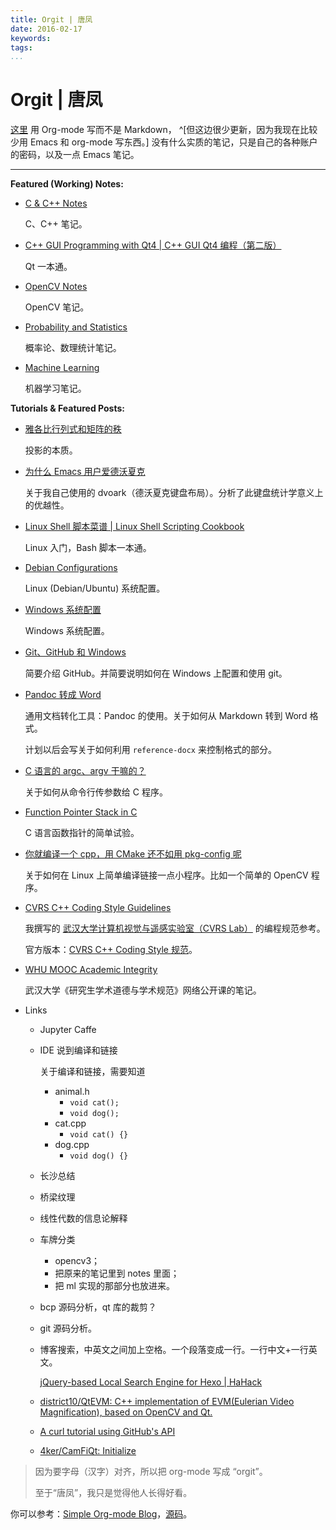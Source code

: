 ```yaml
---
title: Orgit | 唐凤
date: 2016-02-17
keywords:
tags:
...
```


Orgit | 唐凤
============

[这里](http://tangzx.qiniudn.com/orgit/) 用 Org-mode 写而不是 Markdown，
^[但这边很少更新，因为我现在比较少用 Emacs 和 org-mode 写东西。]
没有什么实质的笔记，只是自己的各种账户的密码，以及一点 Emacs 笔记。

---

**Featured (Working) Notes:**

-   [C & C++ Notes](post-0095-c-cpp.html)

    C、C++ 笔记。

-   [C++ GUI Programming with Qt4 | C++ GUI Qt4 编程（第二版）](post-0068-cxx-gui-programming-with-qt4.html)

    Qt 一本通。

-   [OpenCV Notes](post-0073-opencv-notes.html)

    OpenCV 笔记。

-   [Probability and Statistics](post-0098-probability-and-statistics.html)

    概率论、数理统计笔记。

-   [Machine Learning](post-0097-machine-learning.html)

    机器学习笔记。

**Tutorials & Featured Posts:**

-   [雅各比行列式和矩阵的秩](post-0015-jacobian-and-determinant.html)

    投影的本质。

-   [为什么 Emacs 用户爱德沃夏克](post-0006-why-emacs-users-favor-dvorak.html)

    关于我自己使用的 dvoark（德沃夏克键盘布局）。分析了此键盘统计学意义上的优越性。

-   [Linux Shell 脚本菜谱 | Linux Shell Scripting Cookbook](post-0024-linux-shell-scripting-cookbook.html)

    Linux 入门，Bash 脚本一本通。

-   [Debian Configurations](post-0003-debian-configurations.html)

    Linux (Debian/Ubuntu) 系统配置。

-   [Windows 系统配置](post-0007-windows-configurations.html)

    Windows 系统配置。

-   [Git、GitHub 和 Windows](post-0044-git-github-notes.html)

    简要介绍 GitHub。并简要说明如何在 Windows 上配置和使用 git。

-   [Pandoc 转成 Word](post-0033-md2docx.html)

    通用文档转化工具：Pandoc 的使用。关于如何从 Markdown 转到 Word 格式。

    计划以后会写关于如何利用 `reference-docx` 来控制格式的部分。

-   [C 语言的 argc、argv 干嘛的？](post-0008-argc-argv-in-c.html)

    关于如何从命令行传参数给 C 程序。

-   [Function Pointer Stack in C](post-0043-awesome-c.html)

    C 语言函数指针的简单试验。

-   [你就编译一个 cpp，用 CMake 还不如用 pkg-config 呢](post-0035-pkg-config.html)

    关于如何在 Linux 上简单编译链接一点小程序。比如一个简单的 OpenCV 程序。

-   [CVRS C++ Coding Style Guidelines](post-0060-coding-style.html)

    我撰写的 [武汉大学计算机视觉与遥感实验室（CVRS Lab）](http://cvrs.whu.edu.cn/) 的编程规范参考。

    官方版本：[CVRS C++ Coding Style 规范](http://cvrs.whu.edu.cn/docs/CVRS-CodingStyleGuide.html)。

-   [WHU MOOC Academic Integrity](post-0082-whu-mooc-academic-integrity.html)

    武汉大学《研究生学术道德与学术规范》网络公开课的笔记。

-   Links

    +   Jupyter Caffe

    +   IDE 说到编译和链接

        关于编译和链接，需要知道

        -   animal.h
            +   `void cat();`
            +   `void dog();`
        -   cat.cpp
            +   `void cat() {}`
        -   dog.cpp
            +   `void dog() {}`

    +   长沙总结

    +   桥梁纹理

    +   线性代数的信息论解释

    +   车牌分类

        *   opencv3；
        *   把原来的笔记里到 notes 里面；
        *   把 ml 实现的那部分也放进来。

    +   bcp 源码分析，qt 库的裁剪？

    +   git 源码分析。

    +   博客搜索，中英文之间加上空格。一个段落变成一行。一行中文+一行英文。

        [jQuery-based Local Search Engine for Hexo | HaHack](http://hahack.com/codes/local-search-engine-for-hexo/#stq=&stp=0)

    +   [district10/QtEVM: C++ implementation of EVM(Eulerian Video Magnification), based on OpenCV and Qt.](https://github.com/district10/QtEVM)

    +   [A curl tutorial using GitHub's API](https://gist.github.com/caspyin/2288960)

    +   [4ker/CamFiQt: Initialize](https://github.com/4ker/CamFiQt)

<div class="tzx-hide">

> 因为要字母（汉字）对齐，所以把 org-mode 写成 “orgit”。
>
> 至于“唐凤”，我只是觉得他人长得好看。

你可以参考：[Simple Org-mode Blog](http://tangzx.qiniudn.com/org/)，[源码](https://github.com/district10/sob)。
</div>
